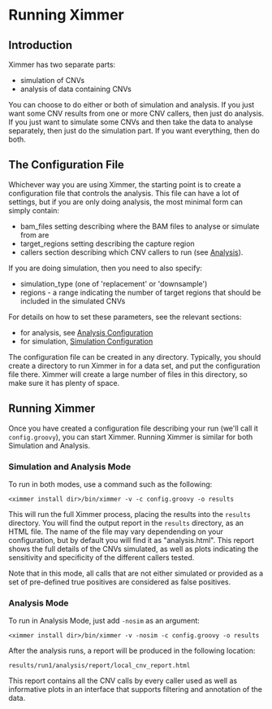 # Running Ximmer 

## Introduction

Ximmer has two separate parts:

 * simulation of CNVs 
 * analysis of data containing CNVs

You can choose to do either or both of simulation and analysis. If you just want some 
CNV results from one or more CNV callers, then just do analysis. If you just 
want to simulate some CNVs and then take the data to analyse separately, 
then just do the simulation part. If you want everything, then do both.

## The Configuration File

Whichever way you are using Ximmer, the starting point is to create 
a configuration file that controls the analysis. This file can have a lot of settings,
but if you are only doing analysis, the most minimal form can simply contain:

 * bam_files setting describing where the BAM files to analyse or simulate from are
 * target_regions setting describing the capture region
 * callers section describing which CNV callers to run (see [Analysis](analyses.md)).

If you are doing simulation, then you need to also specify:

 * simulation_type (one of 'replacement' or 'downsample')
 * regions - a range indicating the number of target regions that should be included in the simulated CNVs

For details on how to set these parameters, see the relevant sections:

 * for analysis, see [Analysis Configuration](analyses.md)
 * for simulation, [Simulation Configuration](simulation.md)

The configuration file can be created in any directory. Typically, you should create 
a directory to run Ximmer in for a data set, and put the configuration file there. 
Ximmer will create a large number of files in this directory, so make sure it has 
plenty of space.

## Running Ximmer

Once you have created a configuration file describing your run (we'll call it `config.groovy`), you 
can start Ximmer. Running Ximmer is similar for both Simulation and Analysis.

### Simulation and Analysis Mode

To run in both modes, use a command such as the following:

```
<ximmer install dir>/bin/ximmer -v -c config.groovy -o results
```

This will run the full Ximmer process, placing the results into the `results` directory. You 
will find the output report in the `results` directory, as an HTML file. The name of 
the file may vary dependending on your configuration, but by default you will find 
it as "analysis.html". This report shows the full details of the CNVs simulated, as well 
as plots indicating the sensitivity and specificity of the different callers tested.

Note that in this mode, all calls that are not either simulated or provided as a 
set of pre-defined true positives are considered as false positives.

### Analysis Mode

To run in Analysis Mode, just add `-nosim` as an argument:
```
<ximmer install dir>/bin/ximmer -v -nosim -c config.groovy -o results
```

After the analysis runs, a report will be produced in the following location:

```
results/run1/analysis/report/local_cnv_report.html
```

This report contains all the CNV calls by every caller used as well as informative 
plots in an interface that supports filtering and annotation of the data.









